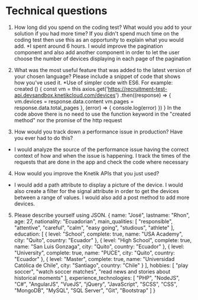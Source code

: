 # Technical questions

1. How long did you spend on the coding test? What would you add to your solution if you had more time? If you didn't spend much time on the coding test then use this as an opportunity to explain what you would add.
*I spent around 6 hours. I would improve the pagination component and also add another component in order to let the user choose the number of devices displaying in each page of the pagination

2. What was the most useful feature that was added to the latest version of your chosen language? Please include a snippet of code that shows how you've used it.
*Use of simpler code with ES6. For example:
	created () {
    const vm = this
    axios.get('https://recruitment-test-api.devsandbox.knetikcloud.com/devices')
      .then((response) => {
        vm.devices = response.data.content
        vm.pages = response.data.total_pages
      }, (error) => {
        console.log(error)
      })
  }
In the code above there is no need to use the function keyword in the "created method" nor the promise of the http request

3. How would you track down a performance issue in production? Have you ever had to do this?
* I would analyze the source of the performance issue having the correct context of how and when the issue is happening. I track the times of the requests that are done in the app and check the code where necessary

4. How would you improve the Knetik APIs that you just used?
* I would add a path attribute to display a picture of the device. I would also create a filter for the signal attribute in order to get the devices between a range of values.
I would also add a post method to add more devices.

5. Please describe yourself using JSON.
{
	name: "José",
	lastname: "Rhon",
	age: 27,
	nationality: "Ecuadorian",
	main_qualities: [
		"responsible",
		"attentive",
		"careful",
		"calm",
		"easy going",
		"studious",
		"athlete"
	],
	education: [
		{
			level: "School",
			complete: true,
			name: "USA Academy",
			city: "Quito",
			country: "Ecuador"
		},
		{
			level: "High School",
			complete: true,
			name: "San Luis Gonzaga",
			city: "Quito",
			country: "Ecuador"
		},
		{
			level: "University",
			complete: true,
			name: "PUCE",
			city: "Quito",
			country: "Ecuador"
		},
		{
			level: "Master",
			complete: true,
			name: "Universidad Católica de Chile",
			city: "Santiago",
			country: "Chile"
		}
	],
	hobbies: [
		"play soccer",
		"watch soccer matches",
		"read news and stories about historical moments"
	],
	experience_technologies: [
		"PHP",
		"NodeJS",
		"C#",
		"AngularJS",
		"VueJS",
		"jQuery",
		"JavaScript",
		"SCSS",
		"CSS",
		"MongoDB",
		"MySQL",
		"SQL Server",
		"Git",
		"Bootstrap"
	]
}
